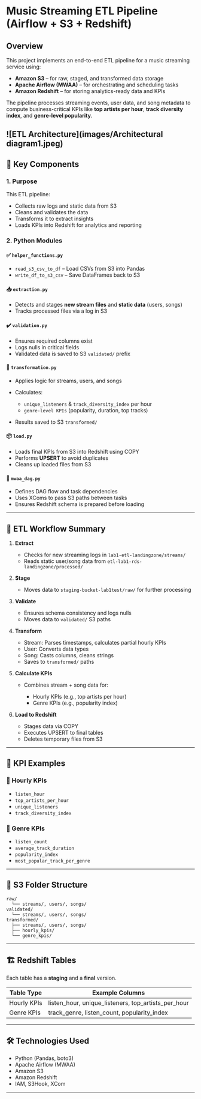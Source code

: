 

#  Music Streaming ETL Pipeline (Airflow + S3 + Redshift)

##  Overview

This project implements an end-to-end ETL pipeline for a music streaming service using:

* **Amazon S3** – for raw, staged, and transformed data storage
* **Apache Airflow (MWAA)** – for orchestrating and scheduling tasks
* **Amazon Redshift** – for storing analytics-ready data and KPIs

The pipeline processes streaming events, user data, and song metadata to compute business-critical KPIs like **top artists per hour**, **track diversity index**, and **genre-level popularity**.

![ETL Architecture](images/Architectural diagram1.jpeg)
---

## 🧠 Key Components

### 1. Purpose

This ETL pipeline:

* Collects raw logs and static data from S3
* Cleans and validates the data
* Transforms it to extract insights
* Loads KPIs into Redshift for analytics and reporting

### 2. Python Modules

#### ✅ `helper_functions.py`

* `read_s3_csv_to_df` – Load CSVs from S3 into Pandas
* `write_df_to_s3_csv` – Save DataFrames back to S3

#### 📥 `extraction.py`

* Detects and stages **new stream files** and **static data** (users, songs)
* Tracks processed files via a log in S3

#### ✔️ `validation.py`

* Ensures required columns exist
* Logs nulls in critical fields
* Validated data is saved to S3 `validated/` prefix

#### 🔁 `transformation.py`

* Applies logic for streams, users, and songs
* Calculates:

  * `unique_listeners` & `track_diversity_index` per hour
  * `genre-level KPIs` (popularity, duration, top tracks)
* Results saved to S3 `transformed/`

#### 📦 `load.py`

* Loads final KPIs from S3 into Redshift using COPY
* Performs **UPSERT** to avoid duplicates
* Cleans up loaded files from S3

#### 🧠 `mwaa_dag.py`

* Defines DAG flow and task dependencies
* Uses XComs to pass S3 paths between tasks
* Ensures Redshift schema is prepared before loading

---

## 🔁 ETL Workflow Summary

1. **Extract**

   * Checks for new streaming logs in `lab1-etl-landingzone/streams/`
   * Reads static user/song data from `etl-lab1-rds-landingzone/processed/`

2. **Stage**

   * Moves data to `staging-bucket-lab1test/raw/` for further processing

3. **Validate**

   * Ensures schema consistency and logs nulls
   * Moves data to `validated/` S3 paths

4. **Transform**

   * Stream: Parses timestamps, calculates partial hourly KPIs
   * User: Converts data types
   * Song: Casts columns, cleans strings
   * Saves to `transformed/` paths

5. **Calculate KPIs**

   * Combines stream + song data for:

     * Hourly KPIs (e.g., top artists per hour)
     * Genre KPIs (e.g., popularity index)

6. **Load to Redshift**

   * Stages data via COPY
   * Executes UPSERT to final tables
   * Deletes temporary files from S3

---

## 🧮 KPI Examples

### 🎵 Hourly KPIs

* `listen_hour`
* `top_artists_per_hour`
* `unique_listeners`
* `track_diversity_index`

### 🎼 Genre KPIs

* `listen_count`
* `average_track_duration`
* `popularity_index`
* `most_popular_track_per_genre`

---

## 📂 S3 Folder Structure

```plaintext
raw/
  └── streams/, users/, songs/
validated/
  └── streams/, users/, songs/
transformed/
  ├── streams/, users/, songs/
  ├── hourly_kpis/
  └── genre_kpis/
```

---

## 🏗️ Redshift Tables

Each table has a **staging** and a **final** version.

| Table Type  | Example Columns                                          |
| ----------- | -------------------------------------------------------- |
| Hourly KPIs | listen\_hour, unique\_listeners, top\_artists\_per\_hour |
| Genre KPIs  | track\_genre, listen\_count, popularity\_index           |

---

## 🛠️ Technologies Used

* Python (Pandas, boto3)
* Apache Airflow (MWAA)
* Amazon S3
* Amazon Redshift
* IAM, S3Hook, XCom

---


